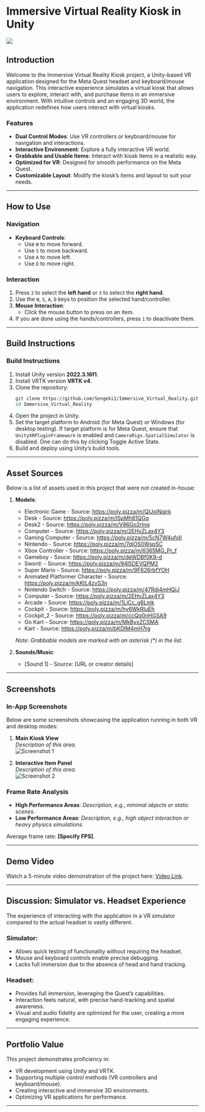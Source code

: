 # Immersive Virtual Reality Kiosk in Unity

<img src="https://github.com/user-attachments/assets/2e2fa7d8-ecb2-46e3-be8d-718bb29e8fd0" align="center">

## Introduction

Welcome to the Immersive Virtual Reality Kiosk project, a Unity-based VR application designed for the Meta Quest headset and keyboard/mouse navigation. This interactive experience simulates a virtual kiosk that allows users to explore, interact with, and purchase items in an immersive environment. With intuitive controls and an engaging 3D world, the application redefines how users interact with virtual kiosks.

### Features

- **Dual Control Modes**: Use VR controllers or keyboard/mouse for navigation and interactions.
- **Interactive Environment**: Explore a fully interactive VR world.
- **Grabbable and Usable Items**: Interact with kiosk items in a realistic way.
- **Optimized for VR**: Designed for smooth performance on the Meta Quest.
- **Customizable Layout**: Modify the kiosk’s items and layout to suit your needs.

---

## How to Use

### Navigation
- **Keyboard Controls**:
  - Use `W` to move forward.
  - Use `S` to move backward.
  - Use `A` to move left.
  - Use `D` to move right.

### Interaction
1. Press `2` to select the **left hand** or `3` to select the **right hand**.
2. Use the `W`, `S`, `A`, `D` keys to position the selected hand/controller.
3. **Mouse Interaction**:
   - Click the mouse button to press on an item.
4. If you are done using the hands/controllers, press `1` to deactivate them.

---

## Build Instructions

### Build Instructions
1. Install Unity version **2022.3.16f1**.
2. Install VRTK version **VRTK v4**.
3. Clone the repository:  
   ```bash
   git clone https://github.com/Sengeki1/Immersive_Virtual_Reality.git
   cd Immersive_Virtual_Reality
   ```
4. Open the project in Unity.
5. Set the target platform to Android (for Meta Quest) or Windows (for desktop testing). If target platform is for Meta Quest, ensure that ``UnityXRPluginFramework`` is enabled and ``CameraRigs.SpatialSimulator`` is disabled. One can do this by clicking Toggle Active State.
6. Build and deploy using Unity’s build tools.

---

## Asset Sources

Below is a list of assets used in this project that were not created in-house:

1. **Models**:
   - Electronic Game - Source: <https://poly.pizza/m/QIJoiNqjrk>
   - Desk - Source: <https://poly.pizza/m/ISpMh81QGq>
   - Desk2 - Source: <https://poly.pizza/m/V86Go2rlnq>
   - Computer - Source: <https://poly.pizza/m/2EHvZLax4Y3>
   - Gaming Computer - Source: <https://poly.pizza/m/5cN7W4ufoII>
   - Nintendo - Source: <https://poly.pizza/m/7djOS0WspSC>
   - Xbox Controller - Source: <https://poly.pizza/m/6365MG_Pr_f>
   - Gameboy - Souce: <https://poly.pizza/m/deWDBf0K9-d>
   - Sword: - Source: <https://poly.pizza/m/94l5DEVQPM2>
   - Super Mario - Source: <https://poly.pizza/m/9F626rbfYOH>
   - Animated Platformer Character - Source: <https://poly.pizza/m/kKtL4zvS3n>
   - Nintendo Switch - Source: <https://poly.pizza/m/47Rdi4mHQjJ>
   - Computer - Source: <https://poly.pizza/m/2EHvZLax4Y3>
   - Arcade - Source: <https://poly.pizza/m/1LiCc_g8Lmk>
   - Cockpit - Source: <https://poly.pizza/m/hy6WkRIuEh>
   - Cockpit_2 - Source: <https://poly.pizza/m/ccQg0nHGSA9>
   - Go Kart - Source: <https://poly.pizza/m/MkByxZCSMA>
   - Kart - Source: <https://poly.pizza/m/bKDlM4mH7rg>
   
   _Note: Grabbable models are marked with an asterisk (*) in the list._
   
3. **Sounds/Music**:
   - [Sound 1] - Source: [URL or creator details]

---

## Screenshots

### In-App Screenshots

Below are some screenshots showcasing the application running in both VR and desktop modes:

1. **Main Kiosk View**  
   _Description of this area._  
   ![Screenshot 1](#)

2. **Interactive Item Panel**  
   _Description of this area._  
   ![Screenshot 2](#)

### Frame Rate Analysis
- **High Performance Areas**: _Description, e.g., minimal objects or static scenes._
- **Low Performance Areas**: _Description, e.g., high object interaction or heavy physics simulations._

Average frame rate: **[Specify FPS]**.

---

## Demo Video

Watch a 5-minute video demonstration of the project here: [Video Link](#).

---

## Discussion: Simulator vs. Headset Experience

The experience of interacting with the application in a VR simulator compared to the actual headset is vastly different.  
### Simulator:
- Allows quick testing of functionality without requiring the headset.
- Mouse and keyboard controls enable precise debugging.
- Lacks full immersion due to the absence of head and hand tracking.

### Headset:
- Provides full immersion, leveraging the Quest’s capabilities.
- Interaction feels natural, with precise hand-tracking and spatial awareness.
- Visual and audio fidelity are optimized for the user, creating a more engaging experience.

---

## Portfolio Value

This project demonstrates proficiency in:
- VR development using Unity and VRTK.
- Supporting multiple control methods (VR controllers and keyboard/mouse).
- Creating interactive and immersive 3D environments.
- Optimizing VR applications for performance.

---
